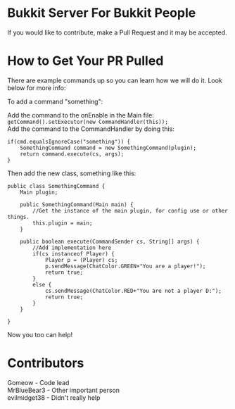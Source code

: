 Bukkit Server For Bukkit People
===========================

If you would like to contribute, make a Pull Request and it may be accepted.

How to Get Your PR Pulled
===========================
There are example commands up so you can learn how we will do it. Look below for more info:

To add a command "something":

Add the command to the onEnable in the Main file:  
````getCommand().setExecutor(new CommandHandler(this));````  
Add the command to the CommandHandler by doing this:

	if(cmd.equalsIgnoreCase("something")) {
		SomethingCommand command = new SomethingCommand(plugin);
		return command.execute(cs, args);
	}

Then add the new class, something like this:

	public class SomethingCommand {
		Main plugin;
	
		public SomethingCommand(Main main) {
			//Get the instance of the main plugin, for config use or other things.
			this.plugin = main;
		}
	
		public boolean execute(CommandSender cs, String[] args) {
			//Add implementation here
			if(cs instanceof Player) {
				Player p = (Player) cs;
				p.sendMessage(ChatColor.GREEN+"You are a player!");
				return true;
			}
			else {
				cs.sendMessage(ChatColor.RED+"You are not a player D:");
				return true;
			}
		}

	}
	
Now you too can help!


Contributors
===========================
Gomeow - Code lead  
MrBlueBear3 - Other important person  
evilmidget38 - Didn't really help
